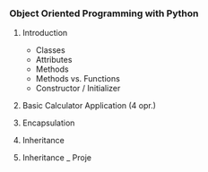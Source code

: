 ### Object Oriented Programming with Python
1. Introduction
   * Classes
   * Attributes
   * Methods
   * Methods vs. Functions
   * Constructor / Initializer
 
 2. Basic Calculator Application (4 opr.)
 3. Encapsulation
 4. Inheritance
 5. Inheritance _ Proje

